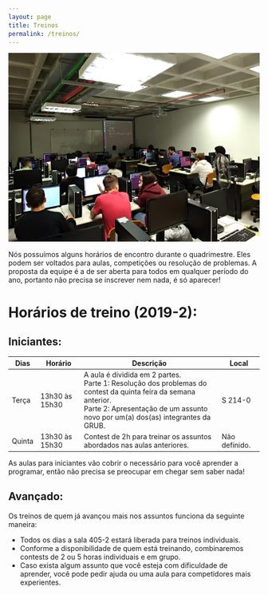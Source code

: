```yaml
---
layout: page
title: Treinos
permalink: /treinos/
---
```


![Imagem de uma aula em laboratório em 2018](/img/aulas.jpg)

Nós possuímos alguns horários de encontro durante o quadrimestre. Eles podem ser voltados para aulas, competições ou resolução de problemas. A proposta da equipe é a de ser aberta para todos em qualquer período do ano, portanto não precisa se inscrever nem nada, é só aparecer!

# Horários de treino (2019-2):

## Iniciantes:

| Dias   | Horário        | Descrição                                                    | Local         |
| ------ | -------------- | ------------------------------------------------------------ | ------------- |
| Terça  | 13h30 às 15h30 | A aula é dividida em 2 partes.<br />Parte 1: Resolução dos problemas do contest da quinta feira da semana anterior. <br />Parte 2: Apresentação de um assunto novo por um(a) dos(as) integrantes da GRUB. | S 214-0       |
| Quinta | 13h30 às 15h30 | Contest de 2h para treinar os assuntos abordados nas aulas anteriores. | Não definido. |

As aulas para iniciantes vão cobrir o necessário para você aprender a programar, então não precisa se preocupar em chegar sem saber nada!

## Avançado:

Os treinos de quem já avançou mais nos assuntos funciona da seguinte maneira:

- Todos os dias a sala 405-2 estará liberada para treinos individuais.
- Conforme a disponibilidade de quem está treinando, combinaremos contests de 2 ou 5 horas individuais e em grupo.
- Caso exista algum assunto que você esteja com dificuldade de aprender, você pode pedir ajuda ou uma aula para competidores mais experientes. 
